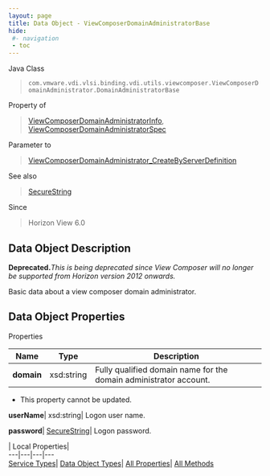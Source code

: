 ```yaml
---
layout: page
title: Data Object - ViewComposerDomainAdministratorBase
hide:
 #- navigation
 - toc
---
```






Java Class  
> `com.vmware.vdi.vlsi.binding.vdi.utils.viewcomposer.ViewComposerDomainAdministrator.DomainAdministratorBase`

Property of  
> [ViewComposerDomainAdministratorInfo](vdi.utils.viewcomposer.ViewComposerDomainAdministrator.ViewComposerDomainAdministratorInfo.md#field_detail), [ViewComposerDomainAdministratorSpec](vdi.utils.viewcomposer.ViewComposerDomainAdministrator.ViewComposerDomainAdministratorSpec.md#field_detail)

Parameter to  
> [ViewComposerDomainAdministrator_CreateByServerDefinition](vdi.utils.viewcomposer.ViewComposerDomainAdministrator.md#createByServerDefinition)

See also  
> [SecureString](vdi.util.SecureString.md)

Since  
> Horizon View 6.0


## Data Object Description 

**Deprecated.**_This is being deprecated since View Composer will no longer be supported from Horizon version 2012 onwards._

Basic data about a view composer domain administrator. 

## Data Object Properties

Properties

Name |  Type |  Description   
---|---|---  
**domain**|  xsd:string|  Fully qualified domain name for the domain administrator account.   


 * This property cannot be updated.

  
**userName**|  xsd:string|  Logon user name.   
  
**password**| [SecureString](vdi.util.SecureString.md)|  Logon password.   
  
  
  
 | Local Properties|   
---|---|---|---  
[Service Types](index-mo_types.md)| [Data Object Types](index-do_types.md)| [All Properties](index-properties.md)| [All Methods](index-methods.md)  
  
  
